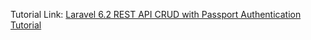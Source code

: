 Tutorial Link: [Laravel 6.2 REST API CRUD with Passport Authentication Tutorial](https://www.mynotepaper.com/laravel-62-rest-api-crud-with-passport-authentication-tutorial.html)
